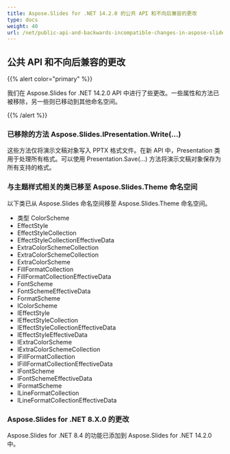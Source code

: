 ```yaml
---
title: Aspose.Slides for .NET 14.2.0 的公共 API 和不向后兼容的更改
type: docs
weight: 40
url: /net/public-api-and-backwards-incompatible-changes-in-aspose-slides-for-net-14-2-0/
---
```


## **公共 API 和不向后兼容的更改**
{{% alert color="primary" %}} 

我们在 Aspose.Slides for .NET 14.2.0 API 中进行了些更改。一些属性和方法已被移除，另一些则已移动到其他命名空间。

{{% /alert %}} 
### **已移除的方法 Aspose.Slides.IPresentation.Write(…)**
这些方法仅将演示文稿对象写入 PPTX 格式文件。在新 API 中，Presentation 类用于处理所有格式。可以使用 Presentation.Save(…) 方法将演示文稿对象保存为所有支持的格式。
### **与主题样式相关的类已移至 Aspose.Slides.Theme 命名空间**
以下类已从 Aspose.Slides 命名空间移至 Aspose.Slides.Theme 命名空间。

- 类型 ColorScheme
- EffectStyle
- EffectStyleCollection
- EffectStyleCollectionEffectiveData
- ExtraColorSchemeCollection
- ExtraColorSchemeCollection
- ExtraColorScheme
- FillFormatCollection
- FillFormatCollectionEffectiveData
- FontScheme
- FontSchemeEffectiveData
- FormatScheme
- IColorScheme
- IEffectStyle
- IEffectStyleCollection
- IEffectStyleCollectionEffectiveData
- IEffectStyleEffectiveData
- IExtraColorScheme
- IExtraColorSchemeCollection
- IFillFormatCollection
- IFillFormatCollectionEffectiveData
- IFontScheme
- IFontSchemeEffectiveData
- IFormatScheme
- ILineFormatCollection
- ILineFormatCollectionEffectiveData
### **Aspose.Slides for .NET 8.X.0 的更改**
Aspose.Slides for .NET 8.4 的功能已添加到 Aspose.Slides for .NET 14.2.0 中。
